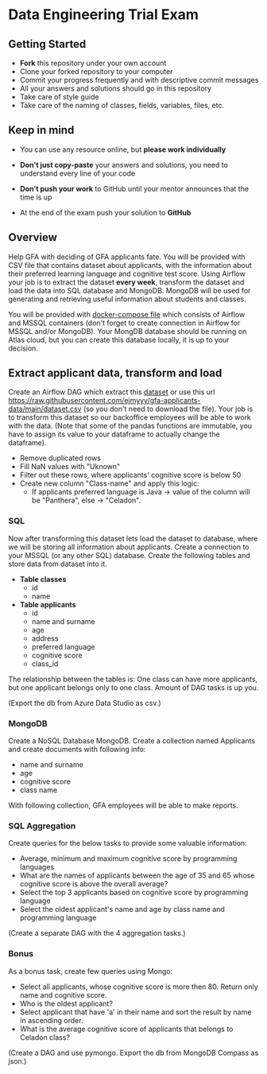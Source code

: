 # Data Engineering Trial Exam

## Getting Started

- **Fork** this repository under your own account
- Clone your forked repository to your computer
- Commit your progress frequently and with descriptive commit messages
- All your answers and solutions should go in this repository
- Take care of style guide
- Take care of the naming of classes, fields, variables, files, etc.

## Keep in mind

- You can use any resource online, but **please work individually**

- **Don't just copy-paste** your answers and solutions,
  you need to understand every line of your code
- **Don't push your work** to GitHub until your mentor announces
  that the time is up
- At the end of the exam push your solution to **GitHub**

## Overview

Help GFA with deciding of GFA applicants fate. You will be provided with CSV file that contains dataset about applicants, with the information about their preferred learning language and cognitive test score. Using Airflow your job is to extract the dataset **every week**, transform the dataset and load the data into SQL database and MongoDB. MongoDB will be used for generating and retrieving useful information about students and classes.

You will be provided with [docker-compose file](https://github.com/green-fox-academy/data-eng-trial-exam/blob/master/docker-compose.yaml) which consists of Airflow and MSSQL containers (don't forget to create connection in Airflow for MSSQL and/or MongoDB). Your MongDB database should be running on Atlas cloud, but you can create this database locally, it is up to your decision.

## Extract applicant data, transform and load

Create an Airflow DAG which extract this [dataset](https://github.com/green-fox-academy/data-eng-trial-exam/blob/master/dataset.csv) or use this url https://raw.githubusercontent.com/ejmyyy/gfa-applicants-data/main/dataset.csv (so you don't need to download the file). Your job is to transform this dataset so our backoffice employees will be able to work with the data. (Note that some of the pandas functions are immutable, you have to assign its value to your dataframe to actually change the dataframe).
- Remove duplicated rows
- Fill NaN values with "Uknown"
- Filter out these rows, where applicants' cognitive score is below 50
- Create new column "Class-name" and apply this logic: 
  - If applicants preferred language is Java -> value of the column will be "Panthera", else -> "Celadon".

### SQL

Now after transforming this dataset lets load the dataset to database, where we will be storing all information about applicants. Create a connection to your MSSQL (or any other SQL) database. Create the following tables and store data from dataset into it.
- **Table classes**
  - id
  - name
- **Table applicants**
  - id
  - name and surname
  - age
  - address
  - preferred language
  - cognitive score
  - class_id
  
The relationship between the tables is: One class can have more applicants, but one applicant belongs only to one class.
Amount of DAG tasks is up you. 

(Export the db from Azure Data Studio as csv.)

### MongoDB

Create a NoSQL Database MongoDB. Create a collection named Applicants and create documents with following info:
- name and surname
- age
- cognitive score
- class name

With following collection, GFA employees will be able to make reports.

### SQL Aggregation

Create queries for the below tasks to provide some valuable information:
- Average, minimum and maximum cognitive score by programming languages
- What are the names of applicants between the age of 35 and 65 whose cognitive score is above the overall average?
- Select the top 3 applicants based on cognitive score by programming language
- Select the oldest applicant's name and age by class name and programming language

(Create a separate DAG with the 4 aggregation tasks.)

### Bonus

As a bonus task, create few queries using Mongo:
- Select all applicants, whose cognitive score is more then 80. Return only name and cognitive score.
- Who is the oldest applicant?
- Select applicant that have 'a' in their name and sort the result by name in ascending order.
- What is the average cognitive score of applicants that belongs to Celadon class?

(Create a DAG and use pymongo. Export the db from MongoDB Compass as json.)
